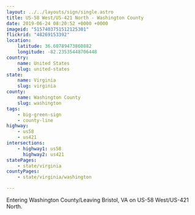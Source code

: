```yaml
---
layout: ../../layouts/sign/single.astro
title: US-58 West/US-421 North - Washington County
date: 2019-06-24 08:20:52 +0000 +0000
imageid: "5157403751512125301"
flickrid: "48269153392"
location:
    latitude: 36.60789473860882
    longitude: -82.23535448706448
country:
    name: United States
    slug: united-states
state:
    name: Virginia
    slug: virginia
county:
    name: Washington County
    slug: washington
tags:
    - big-green-sign
    - county-line
highway:
    - us58
    - us421
intersections:
    - highway1: us58
      highway2: us421
statePages:
    - state/virginia
countyPages:
    - state/virginia/washington

---
```

Entering Washington County/Leaving Bristol, VA on US-58 West/US-421 North.